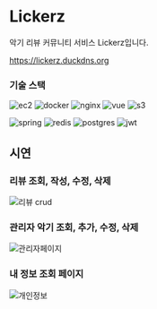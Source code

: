 # Lickerz
악기 리뷰 커뮤니티 서비스 Lickerz입니다.

https://lickerz.duckdns.org

### 기술 스택
![ec2] ![docker] ![nginx] ![vue] ![s3] 

![spring] ![redis] ![postgres] ![jwt]
## 시연
### 리뷰 조회, 작성, 수정, 삭제
![리뷰 crud](https://github.com/user-attachments/assets/67ceaca5-19fe-4f06-afa5-f87f11e97b5f)


### 관리자 악기 조회, 추가, 수정, 삭제
![관리자페이지](https://github.com/user-attachments/assets/c07048a3-8fca-4da6-a0b6-f1178f16913b)


### 내 정보 조회 페이지
![개인정보](https://github.com/user-attachments/assets/776c272f-21d1-449a-af9c-9ba559d7c839)



<!-- badges -->
[ec2]:https://img.shields.io/badge/AWS_EC2-FF9900?style=for-the-badge&logo=amazonaws&logoColor=white
[docker]:https://img.shields.io/badge/Docker_Compose-2CA5E0?style=for-the-badge&logo=docker&logoColor=white
[nginx]:https://img.shields.io/badge/Nginx-009639?style=for-the-badge&logo=nginx&logoColor=white
[vue]:https://img.shields.io/badge/Vue%20js-35495E?style=for-the-badge&logo=vuedotjs&logoColor=4FC08D
[s3]:https://img.shields.io/badge/AWS_S3-D50C2D?style=for-the-badge&logo=amazonaws&logoColor=white
[spring]:https://img.shields.io/badge/Spring_Boot-6DB33F?style=for-the-badge&logo=spring-boot&logoColor=white
[redis]:https://img.shields.io/badge/redis-%23DD0031.svg?&style=for-the-badge&logo=redis&logoColor=white
[postgres]:https://img.shields.io/badge/PostgreSQL-316192?style=for-the-badge&logo=postgresql&logoColor=white
[jwt]:https://img.shields.io/badge/JWT-000000?style=for-the-badge&logo=JSON%20web%20tokens&logoColor=white
